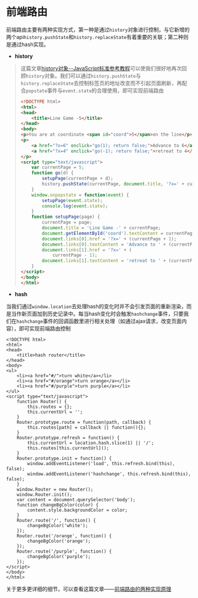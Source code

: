# 前端路由

前端路由主要有两种实现方式，第一种是通过```history```对象进行控制，与它新增的两个api```history.pushState```和```history.replaceState```有着重要的关联；第二种则是通过hash实现。

* __history__

>   这篇文章[history对象--JavaScript标准参考教程](http://javascript.ruanyifeng.com/bom/history.html#)可以使我们很好地再次回顾```history```对象。我们可以通过```history.pushState```与```history.replaceState```去控制标签页的地址改变而不引起页面刷新，再配合```popstate```事件与```event.state```的合理使用，即可实现前端路由
>
>   ```html
>   <!DOCTYPE html>
>   <html>
>   <head>
>   	<title>Line Game -5</title>
>   </head>
>   <body>
>   <p>You are at coordinate <span id="coord">5</span>on the line</p>
>   <p>
>   	<a href="?x=6" onclick="go(1); return false;">Advance to 6</a> or 
>   	<a href="?x=4" onclick="go(-1); return false;">retreat to 4</a>?
>   </p>
>   <script type="text/javascript">
>   	var currentPage = 5;
>   	function go(d) {
>   		setupPage(currentPage + d);
>   		history.pushState(currentPage, document.title, '?x=' + currentPage);
>   	}
>   	window.onpopstate = function(event) {
>   		setupPage(event.state);
>   		console.log(event.state);
>   	}
>   	function setupPage(page) {
>   		currentPage = page;
>   		document.title = 'Line Game -' + currentPage;
>   		document.getElementById('coord').textContent = currentPage;
>   		document.links[0].href = '?x=' + (currentPage + 1);
>   		document.links[0].textContent = 'Advance to ' + (currentPage+1);
>   		document.links[1].href = '?x=' + (
>   			currentPage - 1);
>   		document.links[1].textContent = 'retreat to ' + (currentPage-1);
>   	}
>   </script>
>   </body>
>   </html>
>   ```

* __hash__ 

当我们通过```window.location```去处理hash的变化时并不会引发页面的重新渲染，而是当作新页面加到历史记录中。每当hash变化时会触发```hashchange```事件，只要我们在```hashchange```事件的回调函数里进行相关处理（如通过ajax请求，改变页面内容），即可实现前端路由控制

```
<!DOCTYPE html>
<html>
<head>
	<title>hash router</title>
</head>
<body>
<ul>
	<li><a href="#/">turn white</a></li>
	<li><a href="#/orange">turn orange</a></li>
	<li><a href="#/purple">turn purple</a></li>
</ul>
<script type="text/javascript">
	function Router() {
		this.routes = {};
		this.currentUrl = '';
	}
	Router.prototype.route = function(path, callback) {
		this.routes[path] = callback || function(){};
	}
	Router.prototype.refresh = function() {
		this.currentUrl = location.hash.slice(1) || '/';
		this.routes[this.currentUrl]();
	}
	Router.prototype.init = function() {
		window.addEventListener('load', this.refresh.bind(this), false);
		window.addEventListener('hashchange', this.refresh.bind(this), false);
	}
	window.Router = new Router();
	window.Router.init();
	var content = document.querySelector('body');
	function changeBgColor(color) {
		content.style.backgroundColor = color;
	}
	Router.route('/', function() {
		changeBgColor('white');
	});
	Router.route('/orange', function() {
		changeBgColor('orange');
	});
	Router.route('/purple', function() {
		changeBgColor('purple');
	});
</script>
</body>
</html>
```

关于更多更详细的细节，可以查看这篇文章——[前端路由的两种实现原理](https://segmentfault.com/a/1190000007238999)